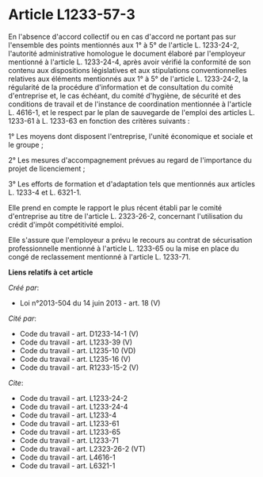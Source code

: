 # Article L1233-57-3

En l'absence d'accord collectif ou en cas d'accord ne portant pas sur l'ensemble des points mentionnés aux 1° à 5° de
l'article L. 1233-24-2, l'autorité administrative homologue le document élaboré par l'employeur mentionné à l'article L.
1233-24-4, après avoir vérifié la conformité de son contenu aux dispositions législatives et aux stipulations
conventionnelles relatives aux éléments mentionnés aux 1° à 5° de l'article L. 1233-24-2, la régularité de la procédure
d'information et de consultation du comité d'entreprise et, le cas échéant, du comité d'hygiène, de sécurité et des
conditions de travail et de l'instance de coordination mentionnée à l'article L. 4616-1, et le respect par le plan de
sauvegarde de l'emploi des articles L. 1233-61 à L. 1233-63 en fonction des critères suivants : 

1° Les moyens dont disposent l'entreprise, l'unité économique et sociale et le groupe ; 

2° Les mesures d'accompagnement prévues au regard de l'importance du projet de licenciement ; 

3° Les efforts de formation et d'adaptation tels que mentionnés aux articles L. 1233-4 et L. 6321-1. 

Elle prend en compte le rapport le plus récent établi par le comité d'entreprise au titre de l'article L. 2323-26-2,
concernant l'utilisation du crédit d'impôt compétitivité emploi. 

Elle s'assure que l'employeur a prévu le recours au contrat de sécurisation professionnelle mentionné à l'article L. 1233-65
ou la mise en place du congé de reclassement mentionné à l'article L. 1233-71.

**Liens relatifs à cet article**

_Créé par_:

  - Loi n°2013-504 du 14 juin 2013 - art. 18 (V)

_Cité par_:

  - Code du travail - art. D1233-14-1 (V)
  - Code du travail - art. L1233-39 (V)
  - Code du travail - art. L1235-10 (VD)
  - Code du travail - art. L1235-16 (V)
  - Code du travail - art. R1233-15-2 (V)

_Cite_:

  - Code du travail - art. L1233-24-2
  - Code du travail - art. L1233-24-4
  - Code du travail - art. L1233-4
  - Code du travail - art. L1233-61
  - Code du travail - art. L1233-65
  - Code du travail - art. L1233-71
  - Code du travail - art. L2323-26-2 (VT)
  - Code du travail - art. L4616-1
  - Code du travail - art. L6321-1
